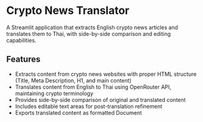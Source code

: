 # Crypto News Translator

A Streamlit application that extracts English crypto news articles and translates them to Thai, with side-by-side comparison and editing capabilities.

## Features

- Extracts content from crypto news websites with proper HTML structure (Title, Meta Description, H1, and main content)
- Translates content from English to Thai using OpenRouter API, maintaining crypto terminology
- Provides side-by-side comparison of original and translated content
- Includes editable text areas for post-translation refinement
- Exports translated content as formatted Document

